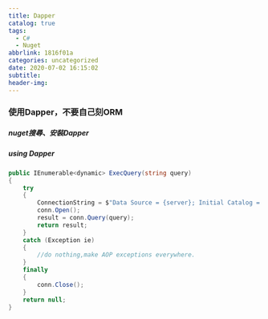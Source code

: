 ```yaml
---
title: Dapper
catalog: true
tags:
  - C#
  - Nuget
abbrlink: 1816f01a
categories: uncategorized
date: 2020-07-02 16:15:02
subtitle:
header-img:
---
```


### 使用Dapper，不要自己刻ORM

##### nuget搜尋、安裝Dapper
##### using Dapper
```csharp
public IEnumerable<dynamic> ExecQuery(string query)
{
	try
	{
		ConnectionString = $"Data Source = {server}; Initial Catalog = {DB}; User ID = {userID}; Password ={password}";
		conn.Open();
		result = conn.Query(query);
		return result;
	}
	catch (Exception ie)
	{
		//do nothing,make AOP exceptions everywhere.
	}
	finally
	{
		conn.Close();
	}
	return null;
}
```
